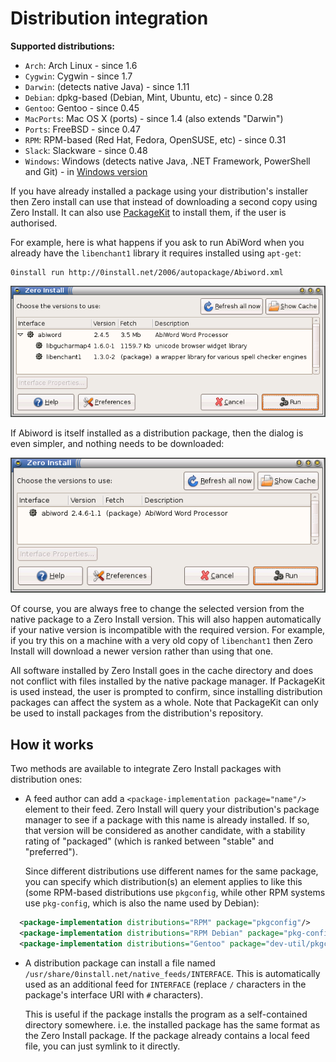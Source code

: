 # Distribution integration

**Supported distributions:**

- `Arch`: Arch Linux - since 1.6
- `Cygwin`: Cygwin - since 1.7
- `Darwin`: (detects native Java) - since 1.11
- `Debian`: dpkg-based (Debian, Mint, Ubuntu, etc) - since 0.28
- `Gentoo`: Gentoo - since 0.45
- `MacPorts`: Mac OS X (ports) - since 1.4 (also extends "Darwin")
- `Ports`: FreeBSD - since 0.47
- `RPM`: RPM-based (Red Hat, Fedora, OpenSUSE, etc) - since 0.31
- `Slack`: Slackware - since 0.48
- `Windows`: Windows (detects native Java, .NET Framework, PowerShell and Git) - in [Windows version](windows.md)

If you have already installed a package using your distribution's installer then Zero install can use that instead of downloading a second copy using Zero Install. It can also use [PackageKit](http://www.packagekit.org/) to install them, if the user is authorised.

For example, here is what happens if you ask to run AbiWord when you already have the `libenchant1` library it requires installed using `apt-get`:

```shell
0install run http://0install.net/2006/autopackage/Abiword.xml
```

![Abiword with native libenchant](../img/screens/abiword-have-enchant.png)

If Abiword is itself installed as a distribution package, then the dialog is even simpler, and nothing needs to be downloaded:

![Native Abiword](../img/screens/abiword-native.png)

Of course, you are always free to change the selected version from the native package to a Zero Install version. This will also happen automatically if your native version is incompatible with the required version. For example, if you try this on a machine with a very old copy of `libenchant1` then Zero Install will download a newer version rather than using that one.

All software installed by Zero Install goes in the cache directory and does not conflict with files installed by the native package manager. If PackageKit is used instead, the user is prompted to confirm, since installing distribution packages can affect the system as a whole. Note that PackageKit can only be used to install packages from the distribution's repository.

## How it works

Two methods are available to integrate Zero Install packages with distribution ones:

-   A feed author can add a `<package-implementation package="name"/>` element to their feed. Zero Install will query your distribution's package manager to see if a package with this name is already installed. If so, that version will be considered as another candidate, with a stability rating of "packaged" (which is ranked between "stable" and "preferred").
    
    Since different distributions use different names for the same package, you can specify which distribution(s) an element applies to like this (some RPM-based distributions use `pkgconfig`, while other RPM systems use `pkg-config`, which is also the name used by Debian):

```xml
  <package-implementation distributions="RPM" package="pkgconfig"/>
  <package-implementation distributions="RPM Debian" package="pkg-config"/>
  <package-implementation distributions="Gentoo" package="dev-util/pkgconfig"/>
```

-   A distribution package can install a file named `/usr/share/0install.net/native_feeds/INTERFACE`. This is automatically used as an additional feed for `INTERFACE` (replace `/` characters in the package's interface URI with `#` characters).
    
    This is useful if the package installs the program as a self-contained directory somewhere. i.e. the installed package has the same format as the Zero Install package. If the package already contains a local feed file, you can just symlink to it directly.
